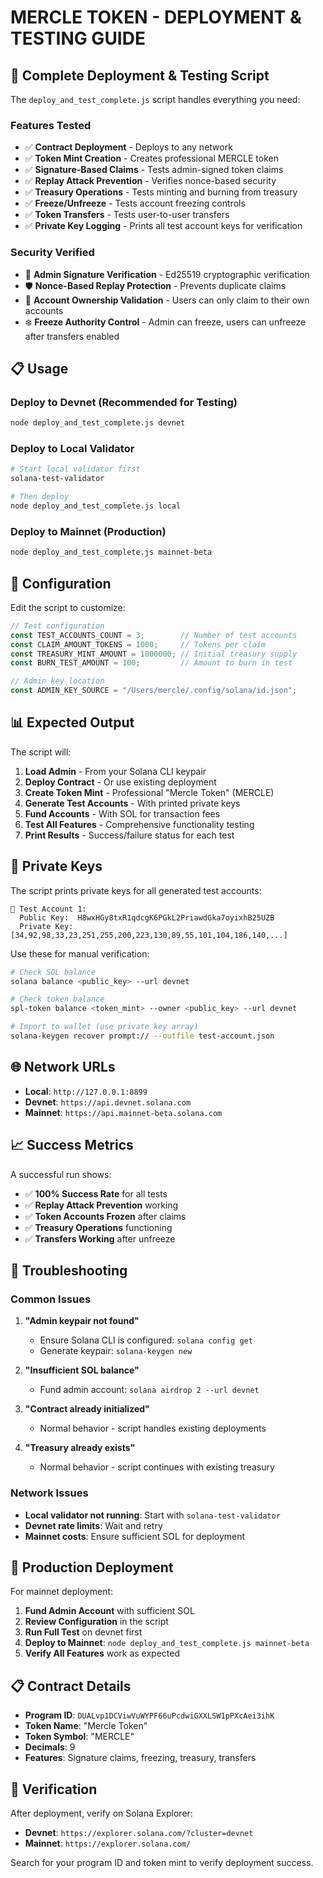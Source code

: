 # MERCLE TOKEN - DEPLOYMENT & TESTING GUIDE

## 🚀 Complete Deployment & Testing Script

The `deploy_and_test_complete.js` script handles everything you need:

### Features Tested
- ✅ **Contract Deployment** - Deploys to any network
- ✅ **Token Mint Creation** - Creates professional MERCLE token
- ✅ **Signature-Based Claims** - Tests admin-signed token claims
- ✅ **Replay Attack Prevention** - Verifies nonce-based security
- ✅ **Treasury Operations** - Tests minting and burning from treasury
- ✅ **Freeze/Unfreeze** - Tests account freezing controls
- ✅ **Token Transfers** - Tests user-to-user transfers
- ✅ **Private Key Logging** - Prints all test account keys for verification

### Security Verified
- 🔐 **Admin Signature Verification** - Ed25519 cryptographic verification
- 🛡️ **Nonce-Based Replay Protection** - Prevents duplicate claims
- 👤 **Account Ownership Validation** - Users can only claim to their own accounts
- ❄️ **Freeze Authority Control** - Admin can freeze, users can unfreeze after transfers enabled

## 📋 Usage

### Deploy to Devnet (Recommended for Testing)
```bash
node deploy_and_test_complete.js devnet
```

### Deploy to Local Validator
```bash
# Start local validator first
solana-test-validator

# Then deploy
node deploy_and_test_complete.js local
```

### Deploy to Mainnet (Production)
```bash
node deploy_and_test_complete.js mainnet-beta
```

## 🔧 Configuration

Edit the script to customize:

```javascript
// Test configuration
const TEST_ACCOUNTS_COUNT = 3;        // Number of test accounts
const CLAIM_AMOUNT_TOKENS = 1000;     // Tokens per claim
const TREASURY_MINT_AMOUNT = 1000000; // Initial treasury supply
const BURN_TEST_AMOUNT = 100;         // Amount to burn in test

// Admin key location
const ADMIN_KEY_SOURCE = "/Users/mercle/.config/solana/id.json";
```

## 📊 Expected Output

The script will:

1. **Load Admin** - From your Solana CLI keypair
2. **Deploy Contract** - Or use existing deployment
3. **Create Token Mint** - Professional "Mercle Token" (MERCLE)
4. **Generate Test Accounts** - With printed private keys
5. **Fund Accounts** - With SOL for transaction fees
6. **Test All Features** - Comprehensive functionality testing
7. **Print Results** - Success/failure status for each test

## 🔑 Private Keys

The script prints private keys for all generated test accounts:

```
🔑 Test Account 1:
  Public Key:  H8wxHGy8txR1qdcgK6PGkL2PriawdGka7oyixhB25UZB
  Private Key: [34,92,98,33,23,251,255,200,223,130,89,55,101,104,186,140,...]
```

Use these for manual verification:
```bash
# Check SOL balance
solana balance <public_key> --url devnet

# Check token balance
spl-token balance <token_mint> --owner <public_key> --url devnet

# Import to wallet (use private key array)
solana-keygen recover prompt:// --outfile test-account.json
```

## 🌐 Network URLs

- **Local**: `http://127.0.0.1:8899`
- **Devnet**: `https://api.devnet.solana.com`
- **Mainnet**: `https://api.mainnet-beta.solana.com`

## 📈 Success Metrics

A successful run shows:
- ✅ **100% Success Rate** for all tests
- ✅ **Replay Attack Prevention** working
- ✅ **Token Accounts Frozen** after claims
- ✅ **Treasury Operations** functioning
- ✅ **Transfers Working** after unfreeze

## 🚨 Troubleshooting

### Common Issues

1. **"Admin keypair not found"**
   - Ensure Solana CLI is configured: `solana config get`
   - Generate keypair: `solana-keygen new`

2. **"Insufficient SOL balance"**
   - Fund admin account: `solana airdrop 2 --url devnet`

3. **"Contract already initialized"**
   - Normal behavior - script handles existing deployments

4. **"Treasury already exists"**
   - Normal behavior - script continues with existing treasury

### Network Issues

- **Local validator not running**: Start with `solana-test-validator`
- **Devnet rate limits**: Wait and retry
- **Mainnet costs**: Ensure sufficient SOL for deployment

## 🎯 Production Deployment

For mainnet deployment:

1. **Fund Admin Account** with sufficient SOL
2. **Review Configuration** in the script
3. **Run Full Test** on devnet first
4. **Deploy to Mainnet**: `node deploy_and_test_complete.js mainnet-beta`
5. **Verify All Features** work as expected

## 📋 Contract Details

- **Program ID**: `DUALvp1DCViwVuWYPF66uPcdwiGXXLSW1pPXcAei3ihK`
- **Token Name**: "Mercle Token"
- **Token Symbol**: "MERCLE"
- **Decimals**: 9
- **Features**: Signature claims, freezing, treasury, transfers

## 🔗 Verification

After deployment, verify on Solana Explorer:
- **Devnet**: `https://explorer.solana.com/?cluster=devnet`
- **Mainnet**: `https://explorer.solana.com/`

Search for your program ID and token mint to verify deployment success.
